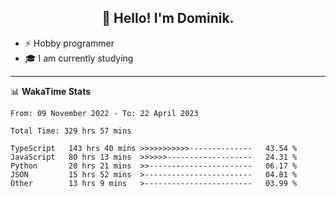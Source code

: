 <h2 align="center">👋 Hello! I'm Dominik.</h2>

- ⚡ Hobby programmer
- 🎓 I am currently studying

---
📊 **WakaTime Stats**
<!--START_SECTION:waka-->

```text
From: 09 November 2022 - To: 22 April 2023

Total Time: 329 hrs 57 mins

TypeScript   143 hrs 40 mins >>>>>>>>>>>--------------   43.54 %
JavaScript   80 hrs 13 mins  >>>>>>-------------------   24.31 %
Python       20 hrs 21 mins  >>-----------------------   06.17 %
JSON         15 hrs 52 mins  >------------------------   04.81 %
Other        13 hrs 9 mins   >------------------------   03.99 %
```

<!--END_SECTION:waka-->
